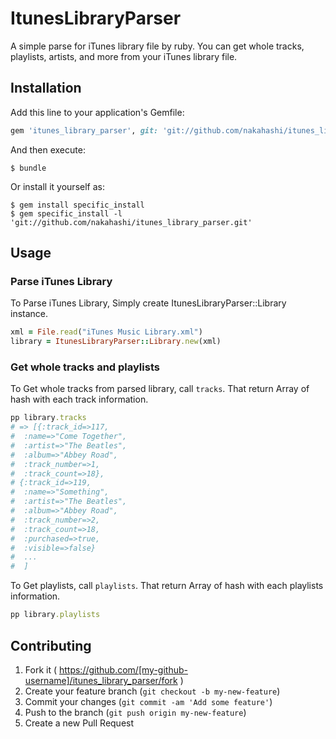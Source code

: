 # ItunesLibraryParser

A simple parse for iTunes library file by ruby.
You can get whole tracks, playlists, artists, and more from your iTunes library file.

## Installation

Add this line to your application's Gemfile:

```ruby
gem 'itunes_library_parser', git: 'git://github.com/nakahashi/itunes_library_parser.git'
```

And then execute:

    $ bundle

Or install it yourself as:

    $ gem install specific_install
    $ gem specific_install -l 'git://github.com/nakahashi/itunes_library_parser.git'

## Usage

### Parse iTunes Library

To Parse iTunes Library, Simply create ItunesLibraryParser::Library instance.

```ruby
xml = File.read("iTunes Music Library.xml")
library = ItunesLibraryParser::Library.new(xml)
```

### Get whole tracks and playlists

To Get whole tracks from parsed library, call `tracks`. That return Array of hash with each track information.

```ruby
pp library.tracks
# => [{:track_id=>117,
#  :name=>"Come Together",
#  :artist=>"The Beatles",
#  :album=>"Abbey Road",
#  :track_number=>1,
#  :track_count=>18},
# {:track_id=>119,
#  :name=>"Something",
#  :artist=>"The Beatles",
#  :album=>"Abbey Road",
#  :track_number=>2,
#  :track_count=>18,
#  :purchased=>true,
#  :visible=>false}
#  ...
#  ]
```

To Get playlists, call `playlists`. That return Array of hash with each playlists information.

```ruby
pp library.playlists
```

## Contributing

1. Fork it ( https://github.com/[my-github-username]/itunes_library_parser/fork )
2. Create your feature branch (`git checkout -b my-new-feature`)
3. Commit your changes (`git commit -am 'Add some feature'`)
4. Push to the branch (`git push origin my-new-feature`)
5. Create a new Pull Request
